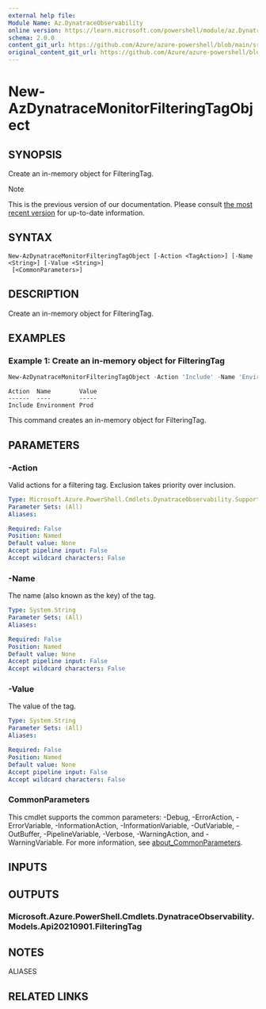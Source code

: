```yaml
---
external help file:
Module Name: Az.DynatraceObservability
online version: https://learn.microsoft.com/powershell/module/az.Dynatrace/new-AzDynatraceMonitorFilteringTagObject
schema: 2.0.0
content_git_url: https://github.com/Azure/azure-powershell/blob/main/src/DynatraceObservability/help/New-AzDynatraceMonitorFilteringTagObject.md
original_content_git_url: https://github.com/Azure/azure-powershell/blob/main/src/DynatraceObservability/help/New-AzDynatraceMonitorFilteringTagObject.md
---
```


# New-AzDynatraceMonitorFilteringTagObject

## SYNOPSIS
Create an in-memory object for FilteringTag.

> [!NOTE]
>This is the previous version of our documentation. Please consult [the most recent version](/powershell/module/az.dynatraceobservability/new-azdynatracemonitorfilteringtagobject) for up-to-date information.

## SYNTAX

```
New-AzDynatraceMonitorFilteringTagObject [-Action <TagAction>] [-Name <String>] [-Value <String>]
 [<CommonParameters>]
```

## DESCRIPTION
Create an in-memory object for FilteringTag.

## EXAMPLES

### Example 1: Create an in-memory object for FilteringTag
```powershell
New-AzDynatraceMonitorFilteringTagObject -Action 'Include' -Name 'Environment' -Value 'Prod'
```

```output
Action  Name        Value
------  ----        -----
Include Environment Prod
```

This command creates an in-memory object for FilteringTag.

## PARAMETERS

### -Action
Valid actions for a filtering tag.
Exclusion takes priority over inclusion.

```yaml
Type: Microsoft.Azure.PowerShell.Cmdlets.DynatraceObservability.Support.TagAction
Parameter Sets: (All)
Aliases:

Required: False
Position: Named
Default value: None
Accept pipeline input: False
Accept wildcard characters: False
```

### -Name
The name (also known as the key) of the tag.

```yaml
Type: System.String
Parameter Sets: (All)
Aliases:

Required: False
Position: Named
Default value: None
Accept pipeline input: False
Accept wildcard characters: False
```

### -Value
The value of the tag.

```yaml
Type: System.String
Parameter Sets: (All)
Aliases:

Required: False
Position: Named
Default value: None
Accept pipeline input: False
Accept wildcard characters: False
```

### CommonParameters
This cmdlet supports the common parameters: -Debug, -ErrorAction, -ErrorVariable, -InformationAction, -InformationVariable, -OutVariable, -OutBuffer, -PipelineVariable, -Verbose, -WarningAction, and -WarningVariable. For more information, see [about_CommonParameters](http://go.microsoft.com/fwlink/?LinkID=113216).

## INPUTS

## OUTPUTS

### Microsoft.Azure.PowerShell.Cmdlets.DynatraceObservability.Models.Api20210901.FilteringTag

## NOTES

ALIASES

## RELATED LINKS

